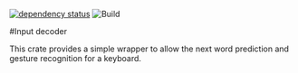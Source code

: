 [![dependency status](https://deps.rs/repo/github/grelltrier/input_decoder/status.svg)](https://deps.rs/repo/github/grelltrier/input_decoder)
![Build](https://github.com/grelltrier/input_decoder/workflows/Build/badge.svg)

#Input decoder

This crate provides a simple wrapper to allow the next word prediction and gesture recognition for a keyboard.